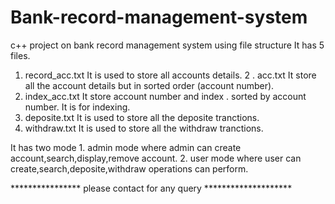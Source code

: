 # Bank-record-management-system
c++ project on bank record management system using file structure
It has 5 files.
1. record_acc.txt
It is used to store all accounts details.
2 . acc.txt
It store all the account details but in sorted order (account number).
3. index_acc.txt
It store account number and index . sorted by account number.
It is for indexing.
4. deposite.txt
It is used to store all the deposite tranctions.
5. withdraw.txt
It is used to store all the withdraw tranctions.

It has two mode 1. admin mode 
where admin can create account,search,display,remove account.
2. user mode
where user can create,search,deposite,withdraw operations can perform.


**************** please contact for any query ********************
